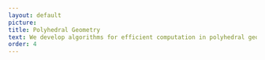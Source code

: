 ```yaml
---
layout: default
picture:  
title: Polyhedral Geometry
text: We develop algorithms for efficient computation in polyhedral geometry. We also use polyhedral geometry to improve algorithms in different fields, e.g., combinatorics.  
order: 4
---
```

